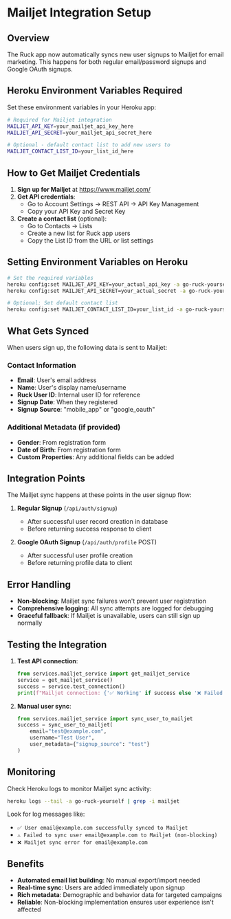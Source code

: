 # Mailjet Integration Setup

## Overview
The Ruck app now automatically syncs new user signups to Mailjet for email marketing. This happens for both regular email/password signups and Google OAuth signups.

## Heroku Environment Variables Required

Set these environment variables in your Heroku app:

```bash
# Required for Mailjet integration
MAILJET_API_KEY=your_mailjet_api_key_here
MAILJET_API_SECRET=your_mailjet_api_secret_here

# Optional - default contact list to add new users to
MAILJET_CONTACT_LIST_ID=your_list_id_here
```

## How to Get Mailjet Credentials

1. **Sign up for Mailjet** at https://www.mailjet.com/
2. **Get API credentials**:
   - Go to Account Settings → REST API → API Key Management
   - Copy your API Key and Secret Key
3. **Create a contact list** (optional):
   - Go to Contacts → Lists
   - Create a new list for Ruck app users
   - Copy the List ID from the URL or list settings

## Setting Environment Variables on Heroku

```bash
# Set the required variables
heroku config:set MAILJET_API_KEY=your_actual_api_key -a go-ruck-yourself
heroku config:set MAILJET_API_SECRET=your_actual_secret -a go-ruck-yourself

# Optional: Set default contact list
heroku config:set MAILJET_CONTACT_LIST_ID=your_list_id -a go-ruck-yourself
```

## What Gets Synced

When users sign up, the following data is sent to Mailjet:

### Contact Information
- **Email**: User's email address
- **Name**: User's display name/username
- **Ruck User ID**: Internal user ID for reference
- **Signup Date**: When they registered
- **Signup Source**: "mobile_app" or "google_oauth"

### Additional Metadata (if provided)
- **Gender**: From registration form
- **Date of Birth**: From registration form
- **Custom Properties**: Any additional fields can be added

## Integration Points

The Mailjet sync happens at these points in the user signup flow:

1. **Regular Signup** (`/api/auth/signup`)
   - After successful user record creation in database
   - Before returning success response to client

2. **Google OAuth Signup** (`/api/auth/profile` POST)
   - After successful user profile creation
   - Before returning profile data to client

## Error Handling

- **Non-blocking**: Mailjet sync failures won't prevent user registration
- **Comprehensive logging**: All sync attempts are logged for debugging
- **Graceful fallback**: If Mailjet is unavailable, users can still sign up normally

## Testing the Integration

1. **Test API connection**:
   ```python
   from services.mailjet_service import get_mailjet_service
   service = get_mailjet_service()
   success = service.test_connection()
   print(f"Mailjet connection: {'✅ Working' if success else '❌ Failed'}")
   ```

2. **Manual user sync**:
   ```python
   from services.mailjet_service import sync_user_to_mailjet
   success = sync_user_to_mailjet(
       email="test@example.com",
       username="Test User",
       user_metadata={"signup_source": "test"}
   )
   ```

## Monitoring

Check Heroku logs to monitor Mailjet sync activity:

```bash
heroku logs --tail -a go-ruck-yourself | grep -i mailjet
```

Look for log messages like:
- `✅ User email@example.com successfully synced to Mailjet`
- `⚠️ Failed to sync user email@example.com to Mailjet (non-blocking)`
- `❌ Mailjet sync error for email@example.com`

## Benefits

- **Automated email list building**: No manual export/import needed
- **Real-time sync**: Users are added immediately upon signup
- **Rich metadata**: Demographic and behavior data for targeted campaigns
- **Reliable**: Non-blocking implementation ensures user experience isn't affected
